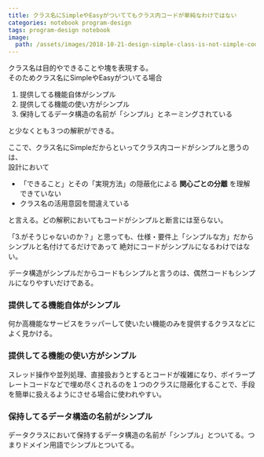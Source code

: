 ```yaml
---
title: クラス名にSimpleやEasyがついててもクラス内コードが単純なわけではない
categories: notebook program-design
tags: program-design notebook
image:
  path: /assets/images/2018-10-21-design-simple-class-is-not-simple-code.png
---
```

クラス名は目的やできることや塊を表現する。  
そのためクラス名にSimpleやEasyがついてる場合

1. 提供してる機能自体がシンプル
2. 提供してる機能の使い方がシンプル
3. 保持してるデータ構造の名前が「シンプル」とネーミングされている

と少なくとも３つの解釈ができる。

ここで、クラス名にSimpleだからといってクラス内コードがシンプルと思うのは、  
設計において

- 「できること」とその「実現方法」の隠蔽化による **関心ごとの分離** を理解できていない
- クラス名の活用意図を間違えている

と言える。どの解釈においてもコードがシンプルと断言には至らない。

「3.がそうじゃないのか？」と思っても、仕様・要件上「シンプルな方」だからシンプルと名付けてるだけであって 絶対にコードがシンプルになるわけではない。

データ構造がシンプルだからコードもシンプルと言うのは、偶然コードもシンプルになりやすいだけである。

### 提供してる機能自体がシンプル

何か高機能なサービスをラッパーして使いたい機能のみを提供するクラスなどによく見かける。

### 提供してる機能の使い方がシンプル

スレッド操作や並列処理、直接扱おうとするとコードが複雑になり、ボイラープレートコードなどで埋め尽くされるのを１つのクラスに隠蔽化することで、手段を簡単に扱えるようにさせる場合に使われやすい。

### 保持してるデータ構造の名前がシンプル

データクラスにおいて保持するデータ構造の名前が「シンプル」とついてる。つまりドメイン用語でシンプルとついてる。
